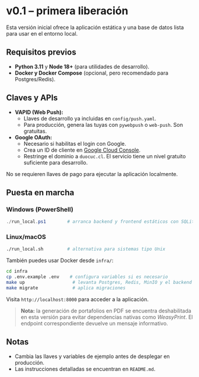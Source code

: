 # v0.1 – primera liberación

Esta versión inicial ofrece la aplicación estática y una base de datos lista para usar en el entorno local.

## Requisitos previos

- **Python 3.11** y **Node 18+** (para utilidades de desarrollo).
- **Docker y Docker Compose** (opcional, pero recomendado para Postgres/Redis).

## Claves y APIs

- **VAPID (Web Push):**
  - Llaves de desarrollo ya incluidas en `config/push.yaml`.
  - Para producción, genera las tuyas con `pywebpush` o `web-push`. Son gratuitas.
- **Google OAuth:**
  - Necesario si habilitas el login con Google.
  - Crea un ID de cliente en [Google Cloud Console](https://console.cloud.google.com/).
  - Restringe el dominio a `duocuc.cl`. El servicio tiene un nivel gratuito suficiente para desarrollo.

No se requieren llaves de pago para ejecutar la aplicación localmente.

## Puesta en marcha

### Windows (PowerShell)

```powershell
./run_local.ps1        # arranca backend y frontend estáticos con SQLite
```

### Linux/macOS

```bash
./run_local.sh         # alternativa para sistemas tipo Unix
```

También puedes usar Docker desde `infra/`:

```bash
cd infra
cp .env.example .env    # configura variables si es necesario
make up                  # levanta Postgres, Redis, MinIO y el backend
make migrate             # aplica migraciones
```

Visita `http://localhost:8000` para acceder a la aplicación.

> **Nota:** la generación de portafolios en PDF se encuentra deshabilitada en esta
> versión para evitar dependencias nativas como *WeasyPrint*. El endpoint
> correspondiente devuelve un mensaje informativo.

## Notas

- Cambia las llaves y variables de ejemplo antes de desplegar en producción.
- Las instrucciones detalladas se encuentran en `README.md`.
